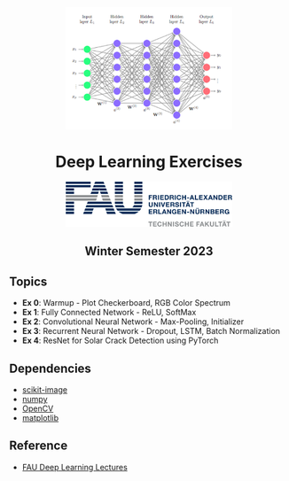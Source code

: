 <div align="center">
  <img src="Logos/DL.png" width="300">
  <h1>Deep Learning Exercises</h1>
  <img src="Logos/fau-logo-tech.png" width="300">
  <h2>Winter Semester 2023</h2>
</div>

## Topics
* **Ex 0**: Warmup - Plot Checkerboard, RGB Color Spectrum
* **Ex 1**: Fully Connected Network - ReLU, SoftMax
* **Ex 2**: Convolutional Neural Network - Max-Pooling, Initializer
* **Ex 3**: Recurrent Neural Network - Dropout, LSTM, Batch Normalization
* **Ex 4**: ResNet for Solar Crack Detection using PyTorch

## Dependencies
* [scikit-image](http://scikit-image.org/)
* [numpy](https://www.numpy.org/)
* [OpenCV](https://pypi.org/project/opencv-python/)
* [matplotlib](https://matplotlib.org)

## Reference
* [FAU Deep Learning Lectures](https://www.youtube.com/playlist?list=PLpOGQvPCDQzvgpD3S0vTy7bJe2pf_yJFj)
